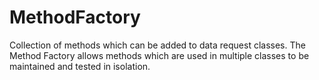 # MethodFactory
Collection of methods which can be added to data request classes. The Method Factory allows methods which are used in multiple classes to be maintained and tested in isolation.
